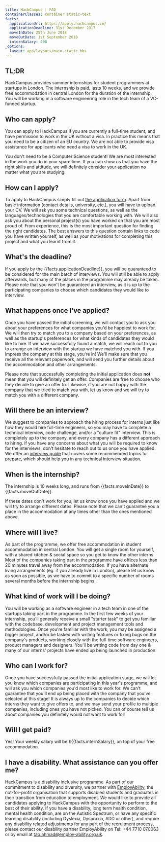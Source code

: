 ```yaml
---
title: HackCampus | FAQ
containerClasses: container static-text
facts:
  applicationUrl: https://apply.hackcampus.io/
  applicationDeadline: 31st December 2017
  moveInDate: 25th June 2018
  moveOutDate: 1st September 2018
  internSalary: 400
_options:
  layout: app/layouts/main.static.hbs
---
```


## TL;DR

HackCampus provides summer internships for student programmers at startups in London. The internship is paid, lasts 10 weeks, and we provide free accommodation in central London for the duration of the internship. You will be working in a software engineering role in the tech team of a VC-funded startup.

## Who can apply?

You can apply to HackCampus if you are currently a full-time student, and have permission to work in the UK without a visa. In practice this means that you need to be a citizen of an EU country. We are not able to provide visa assistance for applicants who need a visa to work in the UK.

You don't need to be a Computer Science student! We are most interested in the work you do in your spare time. If you can show us that you have the right skills and attitude, we will definitely consider your application no matter what you are studying.

## How can I apply?

To apply to HackCampus simply fill out [the application form]({{facts.applicationUrl}}). Apart from basic information (contact details, university, etc.), you will have to upload your CV. We will ask you some technical questions, as well as the languages/technologies that you are comfortable working with. We will also ask you about the personal project(s) you have worked on that you are most proud of. From experience, this is the most important question for finding the right candidates. The best answers to this question contain links to code you have written yourself, as well as your motivations for completing this project and what you learnt from it.

## What's the deadline?

If you apply by the {{facts.applicationDeadline}}, you will be guaranteed to be considered for the main batch of interviews. You will still be able to apply afterwards, but many of the places in the programme may already be taken. Please note that you won't be guaranteed an interview, as it is up to the participating companies to choose which candidates they would like to interview.

## What happens once I've applied?

Once you have passed the initial screening, we will contact you to ask you about your preferences for what companies you'd be happiest to work for. We will then try to match you to a company based on your preferences, as well as the startup's preferences for what kinds of candidates they would like to hire. If we have successfully found a match, we will reach out to you to arrange an interview with the startup we have matched you with. If you impress the company at this stage, you're in! We'll make sure that you receive all the relevant paperwork, and will send you further details about the accommodation and other arrangements.

Please note that successfully completing the initial application does **not** mean that you will definitely get an offer. Companies are free to choose who they decide to give an offer to. Likewise, if you are not happy with the company that we tried to match you with, let us know and we will try to match you with a different company.

## Will there be an interview?

We suggest to companies to approach the hiring process for interns just like how they would hire full-time engineers, so you may have to complete a technical interview, code challenge, and/or a "culture fit" interview. This is completely up to the company, and every company has a different approach to hiring. If you have any concerns about what you will be required to know for the interviews, don't hesitate to reach out to us once you have applied. We offer an [interview guide](http://hackcampus.io/interview-guide) that covers some recommended topics to prepare, which should help you in any technical interview situation.

## When is the internship?

The internship is 10 weeks long, and runs from {{facts.moveInDate}} to {{facts.moveOutDate}}.

If these dates don't work for you, let us know once you have applied and we will try to arrange different dates. Please note that we can't guarantee you a place in the accommodation at any times other than the ones mentioned above.

## Where will I live?

As part of the programme, we offer free accommodation in student accommodation in central London. You will get a single room for yourself, with a shared kitchen & social space so you get to know the other interns. Most of the companies taking part in the programme have offices less than 20 minutes travel away from the accommodation.
If you have alternate living arrangements (eg. if you already live in London), please let us know as soon as possible, as we have to commit to a specific number of rooms several months before the internship begins.

## What kind of work will I be doing?

You will be working as a software engineer in a tech team in one of the startups taking part in the programme. In the first few weeks of your internship, you'll generally receive a small "starter task" to get you familiar with the codebase, development and project management tools and methodologies. Once you're familiar with the work, you may be assigned a bigger project, and/or be tasked with writing features or fixing bugs on the company's products, working closely with the full-time software engineers, product managers and designers. You'll be writing code from day one & many of our interns' projects have ended up being launched in production.

## Who can I work for?

Once you have successfully passed the initial application stage, we will let you know which companies are participating in this year's programme, and will ask you which companies you'd most like to work for.
We can't guarantee that you'll end up being placed with the company that you've selected at this stage!
It is always up to the companies to decide which interns they want to give offers to, and we may send your profile to multiple companies, including ones you have not picked. You can of course tell us about companies you definitely would not want to work for!

## Will I get paid?

Yes! Your weekly salary will be £{{facts.internSalary}}, on top of your free accommodation.

## I have a disability. What assistance can you offer me?

HackCampus is a disability inclusive programme. As part of our commitment to disability and diversity, we partner with [EmployAbility](https://www.employ-ability.org.uk/), the not-for-profit organisation that supports disabled students and graduates in their transition from education to employment. We would like to provide all candidates applying to HackCampus with the opportunity to perform to the best of their ability. If you have a disability, long term health condition, mental health condition, are on the Autistic Spectrum, or have any specific learning disability (including Dyslexia, Dyspraxia, ADD or other), and require any disability related adjustments for any part of the recruitment process, please contact our disability partner EmployAbility on Tel: +44 7710 070063 or by email at tab.ahmad@employ-ability.org.uk.
